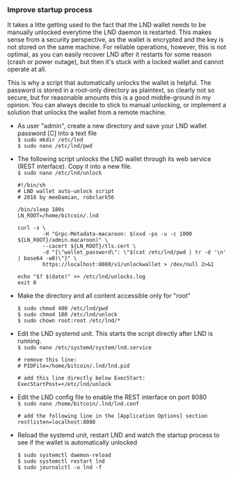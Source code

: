 ### Improve startup process

It takes a litte getting used to the fact that the LND wallet needs to be manually unlocked everytime the LND daemon is restarted. This makes sense from a security perspective, as the wallet is encrypted and the key is not stored on the same machine. For reliable operations, however, this is not optimal, as you can easily recover LND after it restarts for some reason (crash or power outage), but then it's stuck with a locked wallet and cannot operate at all. 

This is why a script that automatically unlocks the wallet is helpful. The password is stored in a root-only directory as plaintext, so clearly not so secure, but for reasonable amounts this is a good middle-ground in my opinion. You can always decide to stick to manual unlocking, or implement a solution that unlocks the wallet from a remote machine.

* As user "admin", create a new directory and save your LND wallet password [C] into a text file  
  `$ sudo mkdir /etc/lnd`   
  `$ sudo nano /etc/lnd/pwd` 

* The following script unlocks the LND wallet through its web service (REST interface). Copy it into a new file.    
  `$ sudo nano /etc/lnd/unlock`   

  ```
  #!/bin/sh
  # LND wallet auto-unlock script
  # 2018 by meeDamian, robclark56
  
  /bin/sleep 180s
  LN_ROOT=/home/bitcoin/.lnd
  
  curl -s \
          -H "Grpc-Metadata-macaroon: $(xxd -ps -u -c 1000 ${LN_ROOT}/admin.macaroon)" \
          --cacert ${LN_ROOT}/tls.cert \
          -d "{\"wallet_password\": \"$(cat /etc/lnd/pwd | tr -d '\n' | base64 -w0)\"}" \
          https://localhost:8080/v1/unlockwallet > /dev/null 2>&1
  
  echo "$? $(date)" >> /etc/lnd/unlocks.log
  exit 0
  ```

* Make the directory and all content accessible only for "root"  

  ```
  $ sudo chmod 400 /etc/lnd/pwd
  $ sudo chmod 100 /etc/lnd/unlock
  $ sudo chown root:root /etc/lnd/*
  ```

* Edit the LND systemd unit. This starts the script directly after LND is running.  
  `$ sudo nano /etc/systemd/system/lnd.service `

  ```
  # remove this line:
  # PIDFile=/home/bitcoin/.lnd/lnd.pid
  
  # add this line directly below ExecStart:
  ExecStartPost=+/etc/lnd/unlock
  ```

* Edit the LND config file to enable the REST interface on port 8080  
  `$ sudo nano /home/bitcoin/.lnd/lnd.conf`  

  ```
  # add the following line in the [Application Options] section
  restlisten=localhost:8080
  ```

* Reload the systemd unit, restart LND and watch the startup process to see if the wallet is automatically unlocked

  ```
  $ sudo systemctl daemon-reload
  $ sudo systemctl restart lnd
  $ sudo journalctl -u lnd -f
  ```

